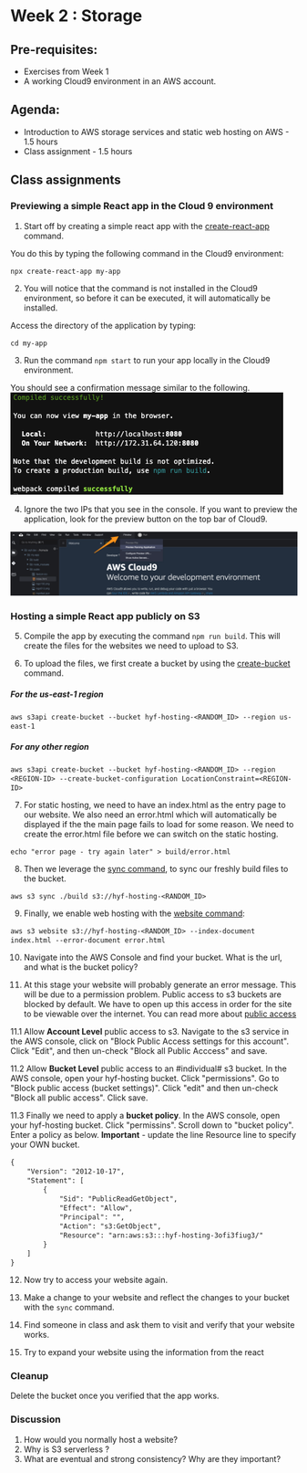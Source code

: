 # Week 2 : Storage

## Pre-requisites:

- Exercises from Week 1 
- A working Cloud9 environment in an AWS account.

## Agenda:
- Introduction to AWS storage services and static web hosting on AWS - 1.5 hours
- Class assignment - 1.5 hours

## Class assignments 

### Previewing a simple React app in the Cloud 9 environment

1. Start off by creating a simple react app with the [create-react-app](https://github.com/facebook/create-react-app) command. 

You do this by typing the following command in the Cloud9 environment:

```
npx create-react-app my-app
```

2. You will notice that the command is not installed in the Cloud9 environment, so before it can be executed, it will automatically be installed. 

Access the directory of the application by typing:
```
cd my-app
``` 

3. Run the command `npm start` to run your app locally in the Cloud9 environment.

You should see a confirmation message similar to the following. 
![Compiled Succesfully](images/0-cloud-9-terminal-compiled-succesfully.png)

4. Ignore the two IPs that you see in the console. If you want to preview the application, look for the preview button on the top bar of Cloud9. 

![Preview Application](images/1-cloud-9-preview-application.png)

### Hosting a simple React app publicly on S3

5. Compile the app by executing the command `npm run build`. This will create the files for the websites we need to upload to S3.

6. To upload the files, we first create a bucket by using the [create-bucket](https://awscli.amazonaws.com/v2/documentation/api/latest/reference/s3api/create-bucket.html) command.

##### For the us-east-1 region
```
aws s3api create-bucket --bucket hyf-hosting-<RANDOM_ID> --region us-east-1
```
##### For any other region
```
aws s3api create-bucket --bucket hyf-hosting-<RANDOM_ID> --region <REGION-ID> --create-bucket-configuration LocationConstraint=<REGION-ID>
```

7. For static hosting, we need to have an index.html as the entry page to our website. We also need an error.html which will automatically be displayed if the the main page fails to load for some reason.  We need to create the error.html file before we can switch on the static hosting.

```
echo "error page - try again later" > build/error.html
```

8. Then we leverage the [sync command](https://docs.aws.amazon.com/cli/latest/reference/s3/sync.html), to sync our freshly build files to the bucket.

```
aws s3 sync ./build s3://hyf-hosting-<RANDOM_ID>
```

9. Finally, we enable web hosting with the [website command](https://docs.aws.amazon.com/cli/latest/reference/s3/website.html):

```
aws s3 website s3://hyf-hosting-<RANDOM_ID> --index-document index.html --error-document error.html
```

10. Navigate into the AWS Console and find your bucket. What is the url, and what is the bucket policy?

11. At this stage your website will probably generate an error message. This will be due to a permission problem. Public access to s3 buckets are blocked by default. We have to open up this access in order for the site to be viewable over the internet. You can read more about [public access](https://docs.aws.amazon.com/AmazonS3/latest/userguide/access-control-block-public-access.html)

11.1 Allow **Account Level** public access to s3. Navigate to the s3 service in the AWS console, click on "Block Public Access settings for this account". Click "Edit", and then un-check "Block all Public Acccess" and save.

11.2 Allow **Bucket Level** public access to an #individual# s3 bucket. In the AWS console, open your hyf-hosting bucket. Click "permissions". Go to "Block public access (bucket settings)". Click "edit" and then un-check "Block all public access". Click save.

11.3 Finally we need to apply a **bucket policy**. In the AWS console, open your hyf-hosting bucket. Click "permissins". Scroll down to "bucket policy". Enter a policy as below. **Important** - update the line Resource line to specify your OWN bucket. 

```
{
    "Version": "2012-10-17",
    "Statement": [
        {
            "Sid": "PublicReadGetObject",
            "Effect": "Allow",
            "Principal": "",
            "Action": "s3:GetObject",
            "Resource": "arn:aws:s3:::hyf-hosting-3ofi3fiug3/"
        }
    ]
}

```
12. Now try to access your website again. 

13. Make a change to your website and reflect the changes to your bucket with the `sync` command.

14. Find someone in class and ask them to visit and verify that your website works.

15. Try to expand your website using the information from the react 

### Cleanup

Delete the bucket once you verified that the app works. 

### Discussion
1. How would you normally host a website?
1. Why is S3 serverless ?
1. What are eventual and strong consistency? Why are they important? 
